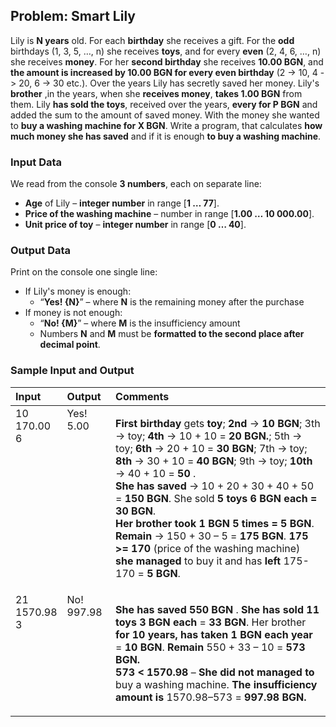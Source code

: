 ## Problem: Smart Lily

Lily is **N years** old. For each **birthday** she receives a gift. For the **odd** birthdays (1, 3, 5, …, n) she receives **toys**, and for every **even** (2, 4, 6, …, n) she receives **money**. For her **second birthday** she receives **10.00 BGN**, and **the amount is increased by 10.00 BGN for every even birthday** (2 -> 10, 4 -> 20, 6 -> 30 etc.). Over the years Lily has secretly saved her money. Lily's **brother** ,in the years, when she **receives money**, **takes 1.00 BGN** from them. Lily **has sold the toys**, received over the years, **every for P BGN** and added the sum to the amount of saved money. With the money she wanted to **buy a washing machine for X BGN**. Write a program, that calculates **how much money she has saved** and if it is enough **to buy a washing machine**.

### Input Data

We read from the console **3 numbers**, each on separate line:

   - **Age** of Lily – **integer number** in range [**1 … 77**].
   - **Price of the washing machine** – number in range [**1.00 … 10 000.00**].
   - **Unit price of toy** – **integer number** in range [**0 … 40**].

### Output Data

Print on the console one single line:

  * If Lily's money is enough:
    * “**Yes! {N}**” – where **N** is the remaining money after the purchase
  * If money is not enough:
    * “**No! {M}**” – where **M** is the insufficiency amount
    * Numbers **N** and **M** must be **formatted to the second place after decimal point**.

### Sample Input and Output

<table>
<thead>
<tr>
<th align="left"><strong>Input</strong></th>
<th align="left"><strong>Output</strong></th>
<th align="left"><strong>Comments</strong></th>
</tr>
</thead>
<tbody>
<tr>
<td valign="top">10<br>170.00<br>6</td>
<td valign="top">Yes! 5.00</td>
<td valign="top"><p><strong>First birthday</strong> gets <strong>toy</strong>; <strong>2nd</strong> -> <strong>10 BGN</strong>; 3th -> toy; <strong>4th</strong>  -> 10 + 10 = <strong>20 BGN.</strong>; 5th -> toy; <strong>6th</strong> -> 20 + 10 = <strong>30 BGN</strong>; 7th -> toy; <strong>8th</strong> -> 30 + 10 = <strong>40 BGN</strong>; 9th -> toy; <strong>10th</strong> -> 40 + 10 = <strong>50 </strong>.<br>
<strong>She has saved</strong> -> 10 + 20 + 30 + 40 + 50 = <strong>150 BGN</strong>. She sold <strong>5 toys 6 BGN each = 30 BGN</strong>.<br>
<strong>Her brother took 1 BGN 5 times = 5 BGN</strong>. <strong>Remain</strong> -> 150 + 30 – 5 = <strong>175 BGN</strong>.
<strong>175 &gt;= 170</strong> (price of the washing machine) <strong>she managed</strong> to buy it and has <strong>left</strong> 175-170 = <strong>5 BGN</strong>.
</p></td>
</tr>
<tr>
<td valign="top">21<br>1570.98<br>3</td>
<td valign="top">No! 997.98</td>
<td valign="top"><p><strong>She has saved 550 BGN </strong>. <strong>She has sold</strong>  <strong>11 toys</strong> <strong>3 BGN each</strong> = <strong>33 BGN</strong>. Her brother <strong> for 10 years, has taken 1 BGN each year</strong> = <strong>10 BGN</strong>. <strong>Remain</strong> 550 + 33 – 10 = <strong>573 BGN.</strong> <br>
<strong>573 &lt; 1570.98</strong> – <strong>She did not managed to</strong> buy a washing machine. <strong>The insufficiency amount is</strong> 1570.98–573 = <strong>997.98 BGN.</strong></p></td>
</tr>
</tbody>
</table>    
